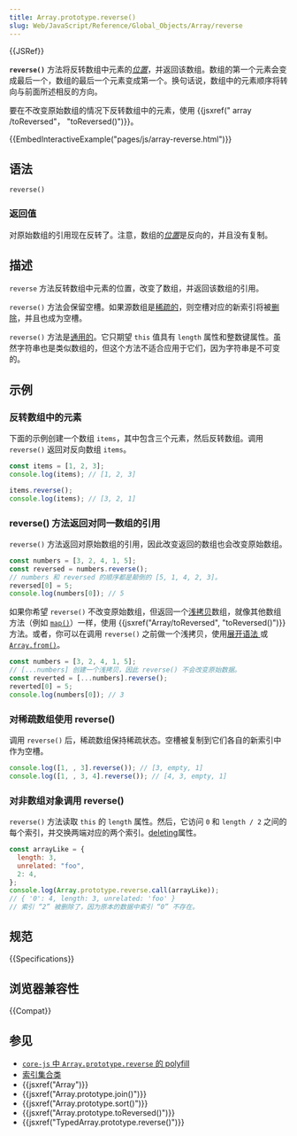 ```yaml
---
title: Array.prototype.reverse()
slug: Web/JavaScript/Reference/Global_Objects/Array/reverse
---
```


{{JSRef}}

**`reverse()`** 方法将反转数组中元素的[_位置_](https://en.wikipedia.org/wiki/In-place_algorithm)，并返回该数组。数组的第一个元素会变成最后一个，数组的最后一个元素变成第一个。换句话说，数组中的元素顺序将转向与前面所述相反的方向。

要在不改变原始数组的情况下反转数组中的元素，使用 {{jsxref(" array /toReversed"， "toReversed()")}}。

{{EmbedInteractiveExample("pages/js/array-reverse.html")}}

## 语法

```js-nolint
reverse()
```

### 返回值

对原始数组的引用现在反转了。注意，数组的[_位置_](https://en.wikipedia.org/wiki/In-place_algorithm)是反向的，并且没有复制。

## 描述

`reverse` 方法反转数组中元素的位置，改变了数组，并返回该数组的引用。

`reverse()` 方法会保留空槽。如果源数组是[稀疏的](/zh-CN/docs/Web/JavaScript/Guide/Indexed_collections#稀疏数组)，则空槽对应的新索引将被[删除](/zh-CN/docs/Web/JavaScript/Reference/Operators/delete)，并且也成为空槽。

`reverse()` 方法是[通用的](/zh-CN/docs/Web/JavaScript/Reference/Global_Objects/Array#通用数组方法)。它只期望 `this` 值具有 `length` 属性和整数键属性。虽然字符串也是类似数组的，但这个方法不适合应用于它们，因为字符串是不可变的。

## 示例

### 反转数组中的元素

下面的示例创建一个数组 `items`，其中包含三个元素，然后反转数组。调用 `reverse()` 返回对反向数组 `items`。

```js
const items = [1, 2, 3];
console.log(items); // [1, 2, 3]

items.reverse();
console.log(items); // [3, 2, 1]
```

### reverse() 方法返回对同一数组的引用

`reverse()` 方法返回对原始数组的引用，因此改变返回的数组也会改变原始数组。

```js
const numbers = [3, 2, 4, 1, 5];
const reversed = numbers.reverse();
// numbers 和 reversed 的顺序都是颠倒的 [5, 1, 4, 2, 3]。
reversed[0] = 5;
console.log(numbers[0]); // 5
```

如果你希望 `reverse()` 不改变原始数组，但返回一个[浅拷贝](/zh-CN/docs/Glossary/Shallow_copy)数组，就像其他数组方法（例如 [`map()`](/zh-CN/docs/Web/JavaScript/Reference/Global_Objects/Array/map)）一样，使用 {{jsxref("Array/toReversed", "toReversed()")}} 方法。或者，你可以在调用 `reverse()` 之前做一个浅拷贝，使用[展开语法
](/zh-CN/docs/Web/JavaScript/Reference/Operators/Spread_syntax)或 [`Array.from()`](/zh-CN/docs/Web/JavaScript/Reference/Global_Objects/Array/from)。

```js
const numbers = [3, 2, 4, 1, 5];
// [...numbers] 创建一个浅拷贝，因此 reverse() 不会改变原始数据。
const reverted = [...numbers].reverse();
reverted[0] = 5;
console.log(numbers[0]); // 3
```

### 对稀疏数组使用 reverse()

调用 `reverse()` 后，稀疏数组保持稀疏状态。空槽被复制到它们各自的新索引中作为空槽。

```js
console.log([1, , 3].reverse()); // [3, empty, 1]
console.log([1, , 3, 4].reverse()); // [4, 3, empty, 1]
```

### 对非数组对象调用 reverse()

`reverse()` 方法读取 `this` 的 `length` 属性。然后，它访问 `0` 和 `length / 2` 之间的每个索引，并交换两端对应的两个索引。[deleting](/zh-CN/docs/Web/JavaScript/Reference/Operators/delete)属性。

```js
const arrayLike = {
  length: 3,
  unrelated: "foo",
  2: 4,
};
console.log(Array.prototype.reverse.call(arrayLike));
// { '0': 4, length: 3, unrelated: 'foo' }
// 索引 “2” 被删除了，因为原本的数据中索引 “0” 不存在。
```

## 规范

{{Specifications}}

## 浏览器兼容性

{{Compat}}

## 参见

- [`core-js` 中 `Array.prototype.reverse` 的 polyfill](https://github.com/zloirock/core-js#ecmascript-array)
- [索引集合类](/zh-CN/docs/Web/JavaScript/Guide/Indexed_collections)
- {{jsxref("Array")}}
- {{jsxref("Array.prototype.join()")}}
- {{jsxref("Array.prototype.sort()")}}
- {{jsxref("Array.prototype.toReversed()")}}
- {{jsxref("TypedArray.prototype.reverse()")}}
